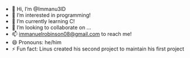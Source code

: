 - 👋 Hi, I’m @Immanu3lD
- 👀 I’m interested in programming!
- 🌱 I’m currently learning C!
- 💞️ I’m looking to collaborate on ...
- 📫 immanuelrobinson08@gmail.com to reach me!
- 😄 Pronouns: he/him
- ⚡ Fun fact: Linus created his second project to maintain his first project

<!---
Immanu3lD/Immanu3lD is a ✨ special ✨ repository because its `README.md` (this file) appears on your GitHub profile.
You can click the Preview link to take a look at your changes.
--->
